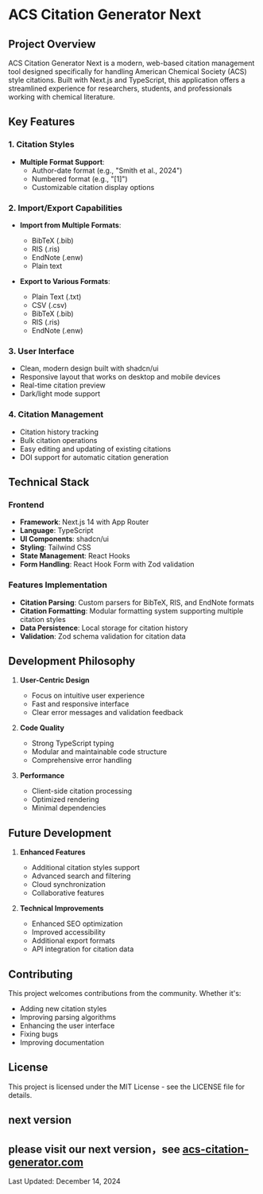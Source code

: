 # ACS Citation Generator Next

## Project Overview

ACS Citation Generator Next is a modern, web-based citation management tool designed specifically for handling American Chemical Society (ACS) style citations. Built with Next.js and TypeScript, this application offers a streamlined experience for researchers, students, and professionals working with chemical literature.

## Key Features

### 1. Citation Styles
- **Multiple Format Support**:
  - Author-date format (e.g., "Smith et al., 2024")
  - Numbered format (e.g., "[1]")
  - Customizable citation display options

### 2. Import/Export Capabilities
- **Import from Multiple Formats**:
  - BibTeX (.bib)
  - RIS (.ris)
  - EndNote (.enw)
  - Plain text

- **Export to Various Formats**:
  - Plain Text (.txt)
  - CSV (.csv)
  - BibTeX (.bib)
  - RIS (.ris)
  - EndNote (.enw)

### 3. User Interface
- Clean, modern design built with shadcn/ui
- Responsive layout that works on desktop and mobile devices
- Real-time citation preview
- Dark/light mode support

### 4. Citation Management
- Citation history tracking
- Bulk citation operations
- Easy editing and updating of existing citations
- DOI support for automatic citation generation

## Technical Stack

### Frontend
- **Framework**: Next.js 14 with App Router
- **Language**: TypeScript
- **UI Components**: shadcn/ui
- **Styling**: Tailwind CSS
- **State Management**: React Hooks
- **Form Handling**: React Hook Form with Zod validation

### Features Implementation
- **Citation Parsing**: Custom parsers for BibTeX, RIS, and EndNote formats
- **Citation Formatting**: Modular formatting system supporting multiple citation styles
- **Data Persistence**: Local storage for citation history
- **Validation**: Zod schema validation for citation data


## Development Philosophy

1. **User-Centric Design**
   - Focus on intuitive user experience
   - Fast and responsive interface
   - Clear error messages and validation feedback

2. **Code Quality**
   - Strong TypeScript typing
   - Modular and maintainable code structure
   - Comprehensive error handling

3. **Performance**
   - Client-side citation processing
   - Optimized rendering
   - Minimal dependencies

## Future Development

1. **Enhanced Features**
   - Additional citation styles support
   - Advanced search and filtering
   - Cloud synchronization
   - Collaborative features

2. **Technical Improvements**
   - Enhanced SEO optimization
   - Improved accessibility
   - Additional export formats
   - API integration for citation data

## Contributing

This project welcomes contributions from the community. Whether it's:
- Adding new citation styles
- Improving parsing algorithms
- Enhancing the user interface
- Fixing bugs
- Improving documentation

## License

This project is licensed under the MIT License - see the LICENSE file for details.


## next version
please visit our next version，see [acs-citation-generator.com](acs-citation-generator.com)
---

Last Updated: December 14, 2024

